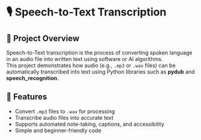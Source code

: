 # 🎙️ Speech-to-Text Transcription

## 📌 Project Overview
Speech-to-Text transcription is the process of converting spoken language in an audio file into written text using software or AI algorithms.  
This project demonstrates how audio (e.g., `.mp3` or `.wav` files) can be automatically transcribed into text using Python libraries such as **pydub** and **speech_recognition**.

## 🚀 Features
- Convert `.mp3` files to `.wav` for processing  
- Transcribe audio files into accurate text  
- Supports automated note-taking, captions, and accessibility  
- Simple and beginner-friendly code  
